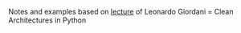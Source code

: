 Notes and examples based on [lecture](https://www.youtube.com/watch?v=C7MRkqP5NRI) of Leonardo Giordani = Clean Architectures in Python
